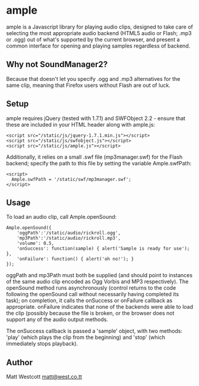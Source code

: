 ample
=====

ample is a Javascript library for playing audio clips, designed to take care of selecting the most appropriate audio
backend (HTML5 audio or Flash; .mp3 or .ogg) out of what's supported by the current browser, and present a common
interface for opening and playing samples regardless of backend.

Why not SoundManager2?
----------------------

Because that doesn't let you specify .ogg and .mp3 alternatives for the same clip, meaning that Firefox users without
Flash are out of luck.

Setup
-----

ample requires jQuery (tested with 1.7.1) and SWFObject 2.2 - ensure that these are included in your HTML header along
with ample.js:

    <script src="/static/js/jquery-1.7.1.min.js"></script>
    <script src="/static/js/swfobject.js"></script>
    <script src="/static/js/ample.js"></script>

Additionally, it relies on a small .swf file (mp3manager.swf) for the Flash backend; specify the path to this file by
setting the variable Ample.swfPath:

    <script>
      Ample.swfPath = '/static/swf/mp3manager.swf';
    </script>

Usage
-----

To load an audio clip, call Ample.openSound:

    Ample.openSound({
        'oggPath':'/static/audio/rickroll.ogg',
        'mp3Path':'/static/audio/rickroll.mp3',
        'volume': 0.5,
        'onSuccess': function(sample) { alert('Sample is ready for use'); },
        'onFailure': function() { alert('oh no!'); }
    });

oggPath and mp3Path must both be supplied (and should point to instances of the same audio clip encoded as Ogg Vorbis
and MP3 respectively). The openSound method runs asynchronously (control returns to the code following the openSound
call without necessarily having completed its task); on completion, it calls the onSuccess or onFailure callback as
appropriate. onFailure indicates that none of the backends were able to load the clip (possibly because the file is
broken, or the browser does not support any of the audio output methods.

The onSuccess callback is passed a 'sample' object, with two methods: 'play' (which plays the clip from the beginning)
and 'stop' (which immediately stops playback).

Author
------

Matt Westcott <matt@west.co.tt>
